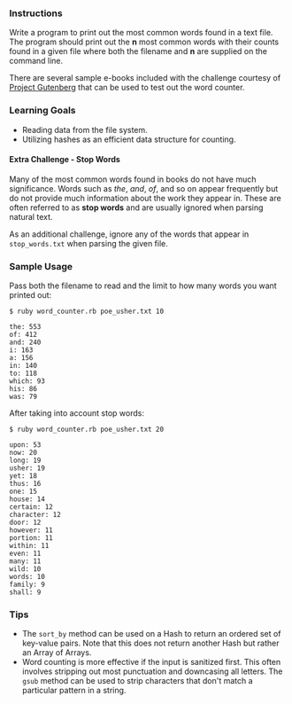 ### Instructions

Write a program to print out the most common words found in a text file. The program should print out the **n** most common words with their counts found in a given file where both the filename and **n** are supplied on the command line.

There are several sample e-books included with the challenge courtesy of [Project Gutenberg][gutenberg] that can be used to test out the word counter.

### Learning Goals

* Reading data from the file system.
* Utilizing hashes as an efficient data structure for counting.

#### Extra Challenge - Stop Words

Many of the most common words found in books do not have much significance. Words such as *the*, *and*, *of*, and so on appear frequently but do not provide much information about the work they appear in. These are often referred to as **stop words** and are usually ignored when parsing natural text.

As an additional challenge, ignore any of the words that appear in `stop_words.txt` when parsing the given file.

### Sample Usage

Pass both the filename to read and the limit to how many words you want printed out:

```no-highlight
$ ruby word_counter.rb poe_usher.txt 10

the: 553
of: 412
and: 240
i: 163
a: 156
in: 140
to: 118
which: 93
his: 86
was: 79
```

After taking into account stop words:

```no-highlight
$ ruby word_counter.rb poe_usher.txt 20

upon: 53
now: 20
long: 19
usher: 19
yet: 18
thus: 16
one: 15
house: 14
certain: 12
character: 12
door: 12
however: 11
portion: 11
within: 11
even: 11
many: 11
wild: 10
words: 10
family: 9
shall: 9
```

### Tips

* The `sort_by` method can be used on a Hash to return an ordered set of key-value pairs. Note that this does not return another Hash but rather an Array of Arrays.
* Word counting is more effective if the input is sanitized first. This often involves stripping out most punctuation and downcasing all letters. The `gsub` method can be used to strip characters that don't match a particular pattern in a string.

[gutenberg]: https://www.gutenberg.org/
